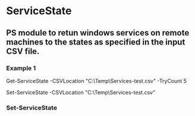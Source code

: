 # ServiceState
## PS module to retun windows services on remote machines to the states as specified in the input CSV file.

### Example 1
Get-ServiceState -CSVLocation "C:\Temp\Services-test.csv"  -TryCount 5

Set-ServiceState -CSVLocation "C:\Temp\Services-test.csv"
### Set-ServiceState

